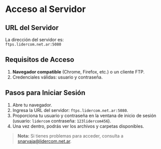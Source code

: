 # Acceso al Servidor

## URL del Servidor
La dirección del servidor es:  
`ftps.lidercom.net.ar:5080`

## Requisitos de Acceso
1. **Navegador compatible** (Chrome, Firefox, etc.) o un cliente FTP.
2. Credenciales válidas: usuario y contraseña.

## Pasos para Iniciar Sesión
1. Abre tu navegador.
2. Ingresa la URL del servidor: `ftps.lidercom.net.ar:5080`.
3. Proporciona tu usuario y contraseña en la ventana de inicio de sesión (usuario: `lidercom` contraseña: `123lidercom456`).
4. Una vez dentro, podrás ver los archivos y carpetas disponibles.

> **Nota:** Si tienes problemas para acceder, consulta a snarvaja@lidercom.net.ar.
